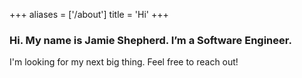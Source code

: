 +++
aliases = ['/about']
title = 'Hi'
+++

### Hi. My name is Jamie Shepherd. I’m a Software Engineer.

I'm looking for my next big thing. Feel free to reach out!
